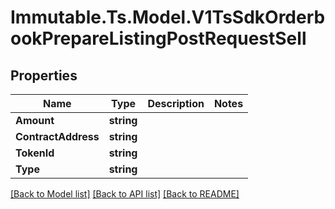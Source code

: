 # Immutable.Ts.Model.V1TsSdkOrderbookPrepareListingPostRequestSell

## Properties

Name | Type | Description | Notes
------------ | ------------- | ------------- | -------------
**Amount** | **string** |  | 
**ContractAddress** | **string** |  | 
**TokenId** | **string** |  | 
**Type** | **string** |  | 

[[Back to Model list]](../README.md#documentation-for-models) [[Back to API list]](../README.md#documentation-for-api-endpoints) [[Back to README]](../README.md)

